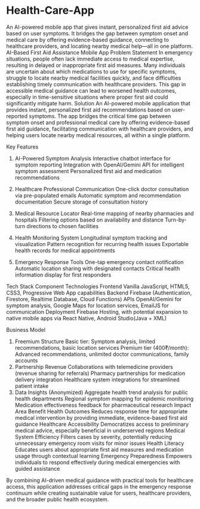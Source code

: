 # Health-Care-App
An AI-powered mobile app that gives instant, personalized first aid advice based on user symptoms. It bridges the gap between symptom onset and medical care by offering evidence-based guidance, connecting to healthcare providers, and locating nearby medical help—all in one platform.
AI-Based First Aid Assistance Mobile App
Problem Statement
In emergency situations, people often lack immediate access to medical expertise, resulting in delayed or inappropriate first aid measures. Many individuals are uncertain about which medications to use for specific symptoms, struggle to locate nearby medical facilities quickly, and face difficulties establishing timely communication with healthcare providers. This gap in accessible medical guidance can lead to worsened health outcomes, especially in time-sensitive situations where proper first aid could significantly mitigate harm.
Solution
An AI-powered mobile application that provides instant, personalized first aid recommendations based on user-reported symptoms. The app bridges the critical time gap between symptom onset and professional medical care by offering evidence-based first aid guidance, facilitating communication with healthcare providers, and helping users locate nearby medical resources, all within a single platform.

Key Features
1. AI-Powered Symptom Analysis
Interactive chatbot interface for symptom reporting
Integration with OpenAI/Gemini API for intelligent symptom assessment
Personalized first aid and medication recommendations
2. Healthcare Professional Communication
One-click doctor consultation via pre-populated emails
Automatic symptom and recommendation documentation
Secure storage of consultation history
3. Medical Resource Locator
Real-time mapping of nearby pharmacies and hospitals
Filtering options based on availability and distance
Turn-by-turn directions to chosen facilities

4. Health Monitoring System
Longitudinal symptom tracking and visualization
Pattern recognition for recurring health issues
Exportable health records for medical appointments
5. Emergency Response Tools
One-tap emergency contact notification
Automatic location sharing with designated contacts
Critical health information display for first responders

Tech Stack
Component
Technologies
Frontend
Vanilla JavaScript, HTML5, CSS3, Progressive Web App capabilities
Backend
Firebase (Authentication, Firestore, Realtime Database, Cloud Functions)
APIs
OpenAI/Gemini for symptom analysis, Google Maps for location services, EmailJS for communication
Deployment
Firebase Hosting, with potential expansion to native mobile apps via React Native, Android Studio(Java + XML)


Business Model
1. Freemium Structure
Basic tier: Symptom analysis, limited recommendations, basic location services
Premium tier (400₹/month): Advanced recommendations, unlimited doctor communications, family accounts
2. Partnership Revenue
Collaborations with telemedicine providers (revenue sharing for referrals)
Pharmacy partnerships for medication delivery integration
Healthcare system integrations for streamlined patient intake
3. Data Insights (Anonymized)
Aggregate health trend analysis for public health departments
Regional symptom mapping for epidemic monitoring
Medication effectiveness feedback for pharmaceutical research
Impact
Area
Benefit
Health Outcomes
Reduces response time for appropriate medical intervention by providing immediate, evidence-based first aid guidance
Healthcare Accessibility
Democratizes access to preliminary medical advice, especially beneficial in underserved regions
Medical System Efficiency
Filters cases by severity, potentially reducing unnecessary emergency room visits for minor issues
Health Literacy
Educates users about appropriate first aid measures and medication usage through contextual learning
Emergency Preparedness
Empowers individuals to respond effectively during medical emergencies with guided assistance


By combining AI-driven medical guidance with practical tools for healthcare access, this application addresses critical gaps in the emergency response continuum while creating sustainable value for users, healthcare providers, and the broader public health ecosystem.




